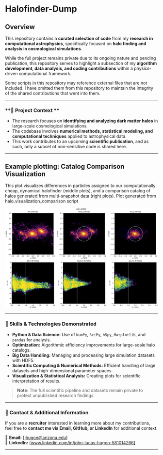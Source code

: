 # **Halofinder-Dump**  

## **Overview**  
This repository contains a **curated selection of code** from my **research in computational astrophysics**, specifically focused on **halo finding and analysis in cosmological simulations**.  

While the full project remains private due to its ongoing nature and pending publication, this repository serves to highlight a subsection of my **algorithm development, data analysis, and coding contributions** within a physics-driven computational framework.  

Some scripts in this repository may reference external files that are not included. I have omitted them from this repository to maintain the integrity of the shared contributions that went into them.

---

### **🔹 Project Context **  
- The research focuses on **identifying and analyzing dark matter halos** in large-scale cosmological simulations.  
- The codebase involves **numerical methods, statistical modeling, and computational techniques** applied to astrophysical data.  
- This work contributes to an upcoming **scientific publication**, and as such, only a subset of non-sensitive code is shared here.

---

## Example plotting: Catalog Comparison Visualization
This plot visualizes differences in particles assigned to our computationally cheap, dynamical halofinder (middle plots), and a comparison catalog of halos generated from multi-snapshot data (right plots). Plot generated from halo_visualization_comparison script

![Outlier Visualization](halofinder_plots/fast_finder_versus_rafa_finder_comparison.png)

---

### **🔹 Skills & Technologies Demonstrated**  
- **Python & Data Science:** Use of `NumPy`, `SciPy`, `h5py`, `Matplotlib`, and `pandas` for analysis. 
- **Optimization:** Algorithmic efficiency improvements for large-scale halo catalogs.  
- **Big Data Handling:** Managing and processing large simulation datasets with HDF5.
- **Scientific Computing & Numerical Methods:** Efficient handling of large datasets and high-dimensional parameter spaces.  
- **Visualization & Statistical Analysis:** Creating plots for scientific interpretation of results.  

> **Note:** The full scientific pipeline and datasets remain private to protect unpublished research findings.

---

### **🔹 Contact & Additional Information**  
If you are a **recruiter** interested in learning more about my contributions, feel free to **contact me via Email, GitHub, or LinkedIn** for additional context.  

📧 **Email:** [jhugon@arizona.edu]  
🔗 **LinkedIn:** [www.linkedin.com/in/john-lucas-hugon-581014266]  

---
